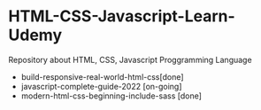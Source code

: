 # HTML-CSS-Javascript-Learn-Udemy

Repository about HTML, CSS, Javascript Proggramming Language

-  build-responsive-real-world-html-css[done]
-  javascript-complete-guide-2022 [on-going]
-  modern-html-css-beginning-include-sass [done]

<!-- Video 149 -->
